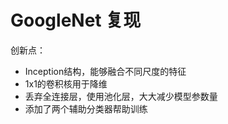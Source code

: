 # GoogleNet 复现

创新点：

- Inception结构，能够融合不同尺度的特征
- 1x1的卷积核用于降维
- 丢弃全连接层，使用池化层，大大减少模型参数量
- 添加了两个辅助分类器帮助训练